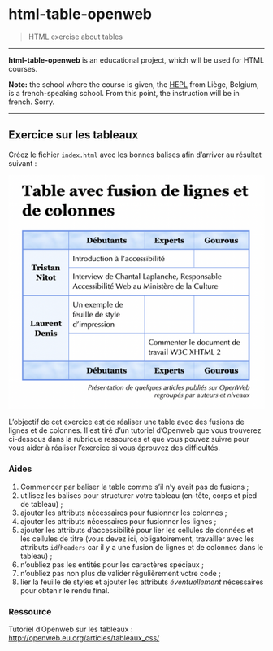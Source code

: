 # html-table-openweb

> HTML exercise about tables

* * *

**html-table-openweb** is an educational project, which will be used for HTML courses.

**Note:** the school where the course is given, the [HEPL](http://www.provincedeliege.be/hauteecole) from Liège, Belgium, is a french-speaking school. From this point, the instruction will be in french. Sorry.

* * *

## Exercice sur les tableaux

Créez le fichier `index.html` avec les bonnes balises afin d’arriver au résultat suivant :

![Résultat attendu](./rendu.png)

L’objectif de cet exercice est de réaliser une table avec des fusions de lignes et de colonnes. Il est tiré d’un tutoriel d’Openweb que vous trouverez ci-dessous dans la rubrique ressources et que vous pouvez suivre pour vous aider à réaliser l’exercice si vous éprouvez des difficultés.

### Aides

1. Commencer par baliser la table comme s’il n’y avait pas de fusions ;
2. utilisez les balises pour structurer votre tableau (en-tête, corps et pied de tableau) ;
3. ajouter les attributs nécessaires pour fusionner les colonnes ;
4. ajouter les attributs nécessaires pour fusionner les lignes ;
5. ajouter les attributs d’accessibilité pour lier les cellules de données et les cellules de titre (vous devez ici, obligatoirement, travailler avec les attributs `id`/`headers` car il y a une fusion de lignes et de colonnes dans le tableau) ;
6. n’oubliez pas les entités pour les caractères spéciaux ;
7. n’oubliez pas non plus de valider régulièrement votre code ;
8. lier la feuille de styles et ajouter les attributs *éventuellement* nécessaires pour obtenir le rendu final.

### Ressource

Tutoriel d’Openweb sur les tableaux : http://openweb.eu.org/articles/tableaux_css/